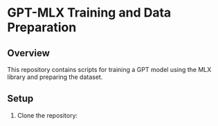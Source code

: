# GPT-MLX Training and Data Preparation

## Overview

This repository contains scripts for training a GPT model using the MLX library and preparing the dataset.

## Setup

1. Clone the repository:

```git clone https://github.com/generalMG/nanoGPT_mlx.git
```

